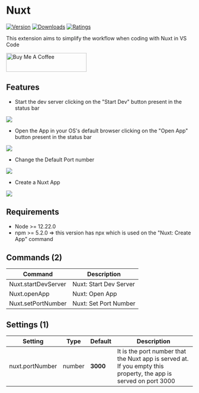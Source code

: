 # Nuxt

<p><a href="https://marketplace.visualstudio.com/items?itemName=allanoricil.nuxt-vscode-extension" target="_blank" rel="noreferrer noopener"><img src="https://vsmarketplacebadge.apphb.com/version/allanoricil.nuxt-vscode-extension.svg?style=for-the-badge&colorA=252526&colorB=43A047&label=VERSION" alt="Version"></a>
<a href="https://marketplace.visualstudio.com/items?itemName=allanoricil.nuxt-vscode-extension" target="_blank" rel="noreferrer noopener"><img src="https://vsmarketplacebadge.apphb.com/downloads/allanoricil.nuxt-vscode-extension.svg?style=for-the-badge&colorA=252526&colorB=43A047&label=DOWNLOADS" alt="Downloads"></a>
<a href="https://marketplace.visualstudio.com/items?itemName=allanoricil.nuxt-vscode-extension" target="_blank" rel="noreferrer noopener"><img src="https://vsmarketplacebadge.apphb.com/rating-star/allanoricil.nuxt-vscode-extension.svg?style=for-the-badge&colorA=252526&colorB=43A047&label=RATING" alt="Ratings"></a></p>

This extension aims to simplify the workflow when coding with Nuxt in VS Code

<a href="https://www.buymeacoffee.com/allanoricil" target="_blank"><img src="https://cdn.buymeacoffee.com/buttons/default-orange.png" alt="Buy Me A Coffee" style="height: 51px !important;width: 217px !important;" ></a>

## Features

- Start the dev server clicking on the "Start Dev" button present in the status bar

<img src="https://drive.google.com/uc?id=1yhkQn3ZvMSDn3ELaDdpgPTtsHyEY_-Fq"></img>

- Open the App in your OS's default browser clicking on the "Open App" button present in the status bar

<img src="https://drive.google.com/uc?id=1oD9cnv3nw5AcyJwQoscEAJsrzPj_dgeE"></img>

- Change the Default Port number

<img src="https://drive.google.com/uc?id=1LOq7hI5gkVmJaUsReWyEjfAsedkTHSIy"></img>

- Create a Nuxt App

<img src="https://drive.google.com/uc?id=1tXfc0zexyzczs3fs6i9wssXNMyETUZ5y"></img>

## Requirements

- Node >= 12.22.0
- npm >= 5.2.0 => this version has npx which is used on the "Nuxt: Create App" command

<!-- COMMANDS_START -->
## Commands (2)

|Command|Description|
|-|-|
|Nuxt.startDevServer|Nuxt: Start Dev Server|
|Nuxt.openApp|Nuxt: Open App|
|Nuxt.setPortNumber|Nuxt: Set Port Number|
<!-- COMMANDS_END -->

<!-- SETTINGS_START -->
## Settings (1)

|Setting|Type|Default|Description|
|-|-|-|-|
|nuxt.portNumber|number|**3000**|It is the port number that the Nuxt app is served at. If you empty this property, the app is served on port 3000|
<!-- SETTINGS_END -->